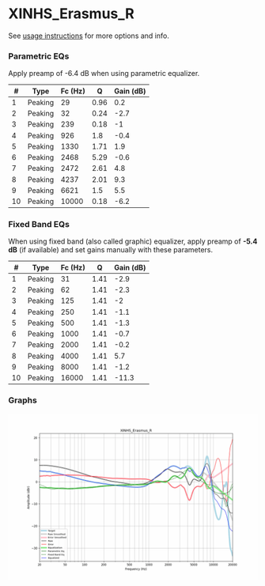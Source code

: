 # XINHS_Erasmus_R
See [usage instructions](https://github.com/jaakkopasanen/AutoEq#usage) for more options and info.

### Parametric EQs
Apply preamp of -6.4 dB when using parametric equalizer.

|   # | Type    |   Fc (Hz) |    Q |   Gain (dB) |
|-----|---------|-----------|------|-------------|
|   1 | Peaking |        29 | 0.96 |         0.2 |
|   2 | Peaking |        32 | 0.24 |        -2.7 |
|   3 | Peaking |       239 | 0.18 |        -1   |
|   4 | Peaking |       926 | 1.8  |        -0.4 |
|   5 | Peaking |      1330 | 1.71 |         1.9 |
|   6 | Peaking |      2468 | 5.29 |        -0.6 |
|   7 | Peaking |      2472 | 2.61 |         4.8 |
|   8 | Peaking |      4237 | 2.01 |         9.3 |
|   9 | Peaking |      6621 | 1.5  |         5.5 |
|  10 | Peaking |     10000 | 0.18 |        -6.2 |

### Fixed Band EQs
When using fixed band (also called graphic) equalizer, apply preamp of **-5.4 dB** (if available) and set gains manually with these parameters.

|   # | Type    |   Fc (Hz) |    Q |   Gain (dB) |
|-----|---------|-----------|------|-------------|
|   1 | Peaking |        31 | 1.41 |        -2.9 |
|   2 | Peaking |        62 | 1.41 |        -2.3 |
|   3 | Peaking |       125 | 1.41 |        -2   |
|   4 | Peaking |       250 | 1.41 |        -1.1 |
|   5 | Peaking |       500 | 1.41 |        -1.3 |
|   6 | Peaking |      1000 | 1.41 |        -0.7 |
|   7 | Peaking |      2000 | 1.41 |        -0.2 |
|   8 | Peaking |      4000 | 1.41 |         5.7 |
|   9 | Peaking |      8000 | 1.41 |        -1.2 |
|  10 | Peaking |     16000 | 1.41 |       -11.3 |

### Graphs
![](./XINHS_Erasmus_R.png)

